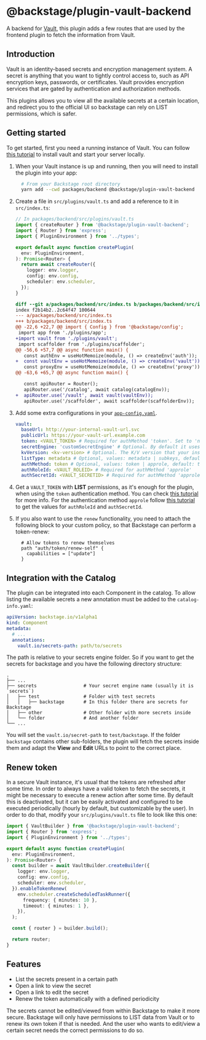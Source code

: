 # @backstage/plugin-vault-backend

A backend for [Vault](https://www.vaultproject.io/), this plugin adds a few routes that are used by the frontend plugin to fetch the information from Vault.

## Introduction

Vault is an identity-based secrets and encryption management system. A secret is anything that you want to tightly control access to, such as API encryption keys, passwords, or certificates. Vault provides encryption services that are gated by authentication and authorization methods.

This plugins allows you to view all the available secrets at a certain location, and redirect you to the official UI so backstage can rely on LIST permissions, which is safer.

## Getting started

To get started, first you need a running instance of Vault. You can follow [this tutorial](https://learn.hashicorp.com/tutorials/vault/getting-started-intro?in=vault/getting-started) to install vault and start your server locally.

1. When your Vault instance is up and running, then you will need to install the plugin into your app:

   ```bash
     # From your Backstage root directory
     yarn add --cwd packages/backend @backstage/plugin-vault-backend
   ```

2. Create a file in `src/plugins/vault.ts` and add a reference to it in `src/index.ts`:

   ```typescript
   // In packages/backend/src/plugins/vault.ts
   import { createRouter } from '@backstage/plugin-vault-backend';
   import { Router } from 'express';
   import { PluginEnvironment } from '../types';

   export default async function createPlugin(
     env: PluginEnvironment,
   ): Promise<Router> {
     return await createRouter({
       logger: env.logger,
       config: env.config,
       scheduler: env.scheduler,
     });
   }
   ```

   ```diff
   diff --git a/packages/backend/src/index.ts b/packages/backend/src/index.ts
   index f2b14b2..2c64f47 100644
   --- a/packages/backend/src/index.ts
   +++ b/packages/backend/src/index.ts
   @@ -22,6 +22,7 @@ import { Config } from '@backstage/config';
    import app from './plugins/app';
   +import vault from './plugins/vault';
    import scaffolder from './plugins/scaffolder';
   @@ -56,6 +57,7 @@ async function main() {
      const authEnv = useHotMemoize(module, () => createEnv('auth'));
   +  const vaultEnv = useHotMemoize(module, () => createEnv('vault'));
      const proxyEnv = useHotMemoize(module, () => createEnv('proxy'));
   @@ -63,6 +65,7 @@ async function main() {

      const apiRouter = Router();
      apiRouter.use('/catalog', await catalog(catalogEnv));
   +  apiRouter.use('/vault', await vault(vaultEnv));
      apiRouter.use('/scaffolder', await scaffolder(scaffolderEnv));
   ```

3. Add some extra configurations in your [`app-config.yaml`](https://github.com/backstage/backstage/blob/master/app-config.yaml).

   ```yaml
   vault:
     baseUrl: http://your-internal-vault-url.svc
     publicUrl: https://your-vault-url.example.com
     token: <VAULT_TOKEN> # Required for authMethod 'token'. Set to 'none' for authMethod 'approle'.
     secretEngine: 'customSecretEngine' # Optional. By default it uses 'secrets'
     kvVersion: <kv-version> # Optional. The K/V version that your instance is using. The available options are '1' or '2'
     listType: metadata # Optional, values: metadata | subkeys, default: metadata
     authMethod: token # Optional, values: token | approle, default: token
     authRoleId: <VAULT_ROLEID> # Required for authMethod 'approle'
     authSecretId: <VAULT_SECRETID> # Required for authMethod 'approle'
   ```

4. Get a `VAULT_TOKEN` with **LIST** permissions, as it's enough for the plugin, when using the `token` authentication method. You can check [this tutorial](https://learn.hashicorp.com/tutorials/vault/tokens) for more info. For the authentication method `approle` follow [this tutorial](https://developer.hashicorp.com/vault/docs/auth/approle) to get the values for `authRoleId` and `authSecretId`.

5. If you also want to use the `renew` functionality, you need to attach the following block to your custom policy, so that Backstage can perform a token-renew:
   ```
     # Allow tokens to renew themselves
     path "auth/token/renew-self" {
       capabilities = ["update"]
     }
   ```

## Integration with the Catalog

The plugin can be integrated into each Component in the catalog. To allow listing the available secrets a new annotation must be added to the `catalog-info.yaml`:

```yaml
apiVersion: backstage.io/v1alpha1
kind: Component
metadata:
  # ...
  annotations:
    vault.io/secrets-path: path/to/secrets
```

The path is relative to your secrets engine folder. So if you want to get the secrets for backstage and you have the following directory structure:

    .
    ├── ...
    ├── secrets                 # Your secret engine name (usually it is `secrets`)
    │   ├── test                # Folder with test secrets
    │   │   ├── backstage       # In this folder there are secrets for Backstage
    │   ├── other               # Other folder with more secrets inside
    │   └── folder              # And another folder
    └── ...

You will set the `vault.io/secret-path` to `test/backstage`. If the folder `backstage` contains other sub-folders, the plugin will fetch the secrets inside them and adapt the **View** and **Edit** URLs to point to the correct place.

## Renew token

In a secure Vault instance, it's usual that the tokens are refreshed after some time. In order to always have a valid token to fetch the secrets, it might be necessary to execute a renew action after some time. By default this is deactivated, but it can be easily activated and configured to be executed periodically (hourly by default, but customizable by the user). In order to do that, modify your `src/plugins/vault.ts` file to look like this one:

```typescript
import { VaultBuilder } from '@backstage/plugin-vault-backend';
import { Router } from 'express';
import { PluginEnvironment } from '../types';

export default async function createPlugin(
  env: PluginEnvironment,
): Promise<Router> {
  const builder = await VaultBuilder.createBuilder({
    logger: env.logger,
    config: env.config,
    scheduler: env.scheduler,
  }).enableTokenRenew(
    env.scheduler.createScheduledTaskRunner({
      frequency: { minutes: 10 },
      timeout: { minutes: 1 },
    }),
  );

  const { router } = builder.build();

  return router;
}
```

## Features

- List the secrets present in a certain path
- Open a link to view the secret
- Open a link to edit the secret
- Renew the token automatically with a defined periodicity

The secrets cannot be edited/viewed from within Backstage to make it more secure. Backstage will only have permissions to LIST data from Vault or to renew its own token if that is needed. And the user who wants to edit/view a certain secret needs the correct permissions to do so.
